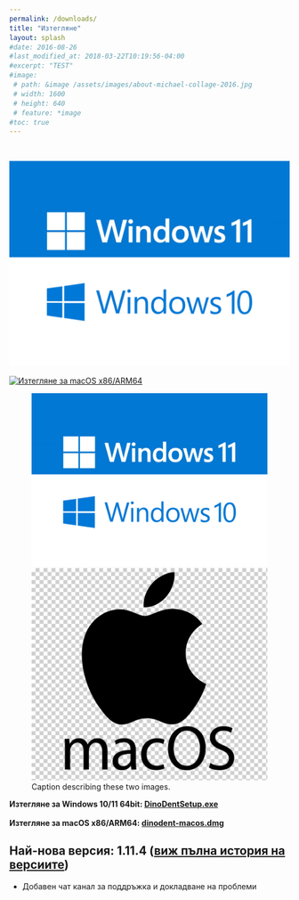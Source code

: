 ```yaml
---
permalink: /downloads/
title: "Изтегляне"
layout: splash
#date: 2016-08-26
#last_modified_at: 2018-03-22T10:19:56-04:00
#excerpt: "TEST"
#image:
 # path: &image /assets/images/about-michael-collage-2016.jpg
 # width: 1600
 # height: 640
 # feature: *image
#toc: true
---
```

<br>

[![Изтегляне за Windows 10/11 64bit](assets/images/win.png)](https://github.com/thefinalcutbg/DinoDent/releases/download/v1.11.4/DinoDentSetup.exe)

[![Изтегляне за macOS x86/ARM64](assets/mac.png)](https://github.com/thefinalcutbg/DinoDent/releases/download/v1.11.4/dinodent-macos.dmg)

<figure class="half">
    <a href="https://github.com/thefinalcutbg/DinoDent/releases/download/v1.11.4/DinoDentSetup.exe"><img src="/assets/images/win.png"></a>
    <a href="https://github.com/thefinalcutbg/DinoDent/releases/download/v1.11.4/dinodent-macos.dmg"><img src="/assets/images/mac.png"></a>
    <figcaption>Caption describing these two images.</figcaption>
</figure>

<b>Изтегляне за Windows 10/11 64bit: [DinoDentSetup.exe](https://github.com/thefinalcutbg/DinoDent/releases/download/v1.11.4/DinoDentSetup.exe)</b>
<br><br>
<b>Изтегляне за macOS x86/ARM64: [dinodent-macos.dmg](https://github.com/thefinalcutbg/DinoDent/releases/download/v1.11.4/dinodent-macos.dmg)</b>

## Най-нова версия: 1.11.4 ([виж пълна история на версиите](/changelog/))
- Добавен чат канал за поддръжка и докладване на проблеми

